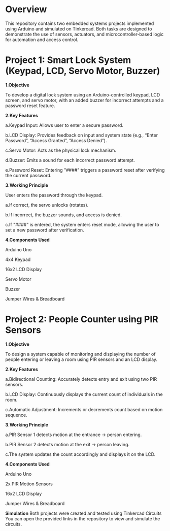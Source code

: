 # Overview

This repository contains two embedded systems projects implemented using Arduino and simulated on Tinkercad.
Both tasks are designed to demonstrate the use of sensors, actuators, and microcontroller-based logic for automation and access control.

# Project 1: Smart Lock System (Keypad, LCD, Servo Motor, Buzzer)
**1.Objective**

To develop a digital lock system using an Arduino-controlled keypad, LCD screen, and servo motor, with an added buzzer for incorrect attempts and a password reset feature.

**2.Key Features**

a.Keypad Input: Allows user to enter a secure password.

b.LCD Display: Provides feedback on input and system state (e.g., “Enter Password”, “Access Granted”, “Access Denied”).

c.Servo Motor: Acts as the physical lock mechanism.

d.Buzzer: Emits a sound for each incorrect password attempt.

e.Password Reset: Entering "####" triggers a password reset after verifying the current password.

**3.Working Principle**

User enters the password through the keypad.

a.If correct, the servo unlocks (rotates).

b.If incorrect, the buzzer sounds, and access is denied.

c.If "####" is entered, the system enters reset mode, allowing the user to set a new password after verification.

**4.Components Used**

Arduino Uno

4x4 Keypad

16x2 LCD Display

Servo Motor

Buzzer

Jumper Wires & Breadboard

# Project 2: People Counter using PIR Sensors
**1.Objective**

To design a system capable of monitoring and displaying the number of people entering or leaving a room using PIR sensors and an LCD display.

**2.Key Features**

a.Bidirectional Counting: Accurately detects entry and exit using two PIR sensors.

b.LCD Display: Continuously displays the current count of individuals in the room.

c.Automatic Adjustment: Increments or decrements count based on motion sequence.

**3.Working Principle**

a.PIR Sensor 1 detects motion at the entrance → person entering.

b.PIR Sensor 2 detects motion at the exit → person leaving.

c.The system updates the count accordingly and displays it on the LCD.

**4.Components Used**

Arduino Uno

2x PIR Motion Sensors

16x2 LCD Display

Jumper Wires & Breadboard

**Simulation**
Both projects were created and tested using Tinkercad Circuits
You can open the provided links in the repository to view and simulate the circuits.
